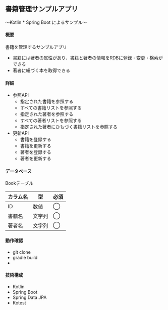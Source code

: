 ## 書籍管理サンプルアプリ
〜Kotlin * Spring Boot によるサンプル〜

#### 概要
書籍を管理するサンプルアプリ
- 書籍には著者の属性があり、書籍と著者の情報をRDBに登録・変更・検索ができる
- 著者に紐づく本を取得できる
#### 詳細
- 参照API
  - 指定された書籍を参照する
  - すべての書籍リストを参照する
  - 指定された著者を参照する
  - すべての著者リストを参照する
  - 指定された著者にひもづく書籍リストを参照する
- 更新API
  - 書籍を登録する
  - 書籍を更新する
  - 著者を登録する
  - 著者を更新する

#### データベース
Bookテーブル

|カラム名  |型  |必須  |
|---|---|---|
|ID  |数値  |◯  |
|書籍名  |文字列  |◯  |
|著者名  |文字列  |◯  |

#### 動作確認
- git clone
- gradle build
- 
#### 技術構成
- Kotlin
- Spring Boot
- Spring Data JPA
- Kotest
